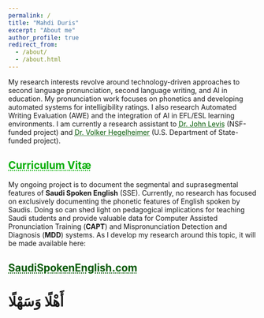 ```yaml
---
permalink: /
title: "Mahdi Duris"
excerpt: "About me"
author_profile: true
redirect_from: 
  - /about/
  - /about.html
---
```


My research interests revolve around technology-driven approaches to second language pronunciation, second language writing, and AI in education. My pronunciation work focuses on phonetics and developing automated systems for intelligibility ratings. I also research Automated Writing Evaluation (AWE) and the integration of AI in EFL/ESL learning environments.  I am currently a research assistant to <a href="https://scholar.google.com/citations?user=Z9d6h_YAAAAJ" target="_blank" style="text-align: center; color: #005700; text-decoration: underline;text-decoration-style: dotted;">Dr. John Levis</a> (NSF-funded project) and <a href="https://scholar.google.com/citations?user=uu4KGj8AAAAJ" target="_blank" style="text-align: center; color: #005700; text-decoration: underline;text-decoration-style: dotted;">Dr. Volker Hegelheimer</a> (U.S. Department of State-funded project).<br/>
## <a href="https://mahdiduris.com/files/MDuris_11_06_24 CV.pdf" target="_blank" style="text-align: center; color: #00ad00; text-decoration: underline;text-decoration-style: dotted;">Curriculum Vitæ</a><br/>

My ongoing project is to document the segmental and suprasegmental features of **<nobr>Saudi Spoken English</nobr>** (SSE). Currently, no research has focused on exclusively documenting the phonetic features of English spoken by Saudis. Doing so can shed light on pedagogical implications for teaching Saudi students and provide valuable data for Computer Assisted Pronunciation Training (**CAPT**) and Mispronunciation Detection and Diagnosis (**MDD**) systems. As I develop my research around this topic, it will be made available here:<br/>
## <a href="https://saudispokenenglish.com" target="_blank" style="text-align: center; color: #005700; text-decoration: underline;text-decoration-style: dotted;">SaudiSpokenEnglish.com</a>

# أَهْلًا وَسَهْلًا
